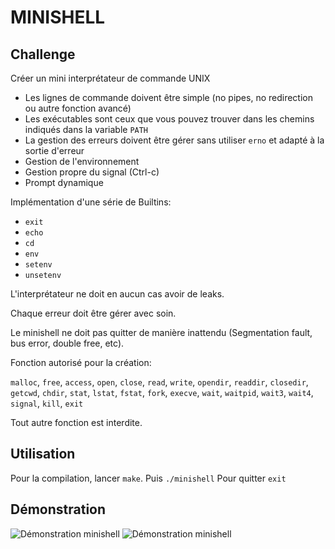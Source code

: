 # MINISHELL

## Challenge


Créer un mini interprétateur de commande UNIX

*  Les lignes de commande doivent être simple (no pipes, no redirection ou autre fonction avancé)
*  Les exécutables sont ceux que vous pouvez trouver dans les chemins indiqués dans la variable `PATH`
*  La gestion des erreurs doivent être gérer sans utiliser `erno` et adapté à la sortie d'erreur
*  Gestion de l'environnement
*  Gestion propre du signal (Ctrl-c)
*  Prompt dynamique

Implémentation d'une série de Builtins:
*  `exit`
*  `echo`
*  `cd`
*  `env`
*  `setenv`
*  `unsetenv`

L'interprétateur ne doit en aucun cas avoir de leaks.

Chaque erreur doit être gérer avec soin. 

Le minishell ne doit pas quitter de manière inattendu (Segmentation fault, bus error, double free, etc).

Fonction autorisé pour la création:

`malloc`, `free`, `access`, `open`, `close`, `read`, `write`, `opendir`, `readdir`, `closedir`, `getcwd`, `chdir`, `stat`, `lstat`, `fstat`, `fork`, `execve`, `wait`, `waitpid`, `wait3`, `wait4`, `signal`, `kill`, `exit`

Tout autre fonction est interdite.

## Utilisation

Pour la compilation, lancer `make`.
Puis `./minishell`
Pour quitter `exit`


## Démonstration

![Démonstration minishell](https://gitlab.com/fchancel/minishell/raw/master/img/minishell1.gif)
![Démonstration minishell](https://gitlab.com/fchancel/minishell/raw/master/img/minishell2.gif)